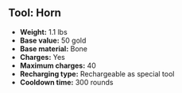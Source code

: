 ## Tool: Horn
- **Weight:** 1.1 lbs
- **Base value:** 50 gold
- **Base material:** Bone
- **Charges:** Yes
- **Maximum charges:** 40
- **Recharging type:** Rechargeable as special tool
- **Cooldown time:** 300 rounds
